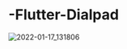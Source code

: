 # -Flutter-Dialpad
![2022-01-17_131806](https://user-images.githubusercontent.com/95837116/149724887-9c178cde-2bbd-446d-b269-d3eb33aa23e5.png)
